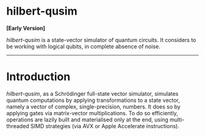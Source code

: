 # hilbert-qusim

**[Early Version]**

_hilbert-qusim_ is a state-vector simulator of quantum circuits. It considers to be working with logical qubits, in complete absence of noise.

---

# Introduction

_hilbert-qusim_, as a Schrödinger full-state vector simulator, simulates quantum computations by applying transformations to a state vector,
namely a vector of complex, single-precision, numbers. It does so by applying gates via matrix-vector multiplications. To do so efficiently,
operations are lazily built and materialised only at the end, using multi-threaded SIMD strategies (via AVX or Apple Accelerate instructions).

